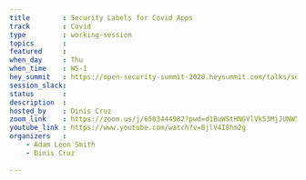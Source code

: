 ```yaml
---
title        : Security Labels for Covid Apps
track        : Covid
type         : working-session
topics       :
featured     :
when_day     : Thu
when_time    : WS-1
hey_summit   : https://open-security-summit-2020.heysummit.com/talks/security-labels-for-covid-apps/
session_slack:
status       : 
description  :
hosted_by    : Dinis Cruz
zoom_link    : https://zoom.us/j/6503444982?pwd=d1BuWStHNGVlVk53MjJUNW5aZEFuUT09
youtube_link : https://www.youtube.com/watch?v=BjlV4I8hm2g
organizers   :
    - Adam Leon Smith
    - Dinis Cruz
    
---
```

